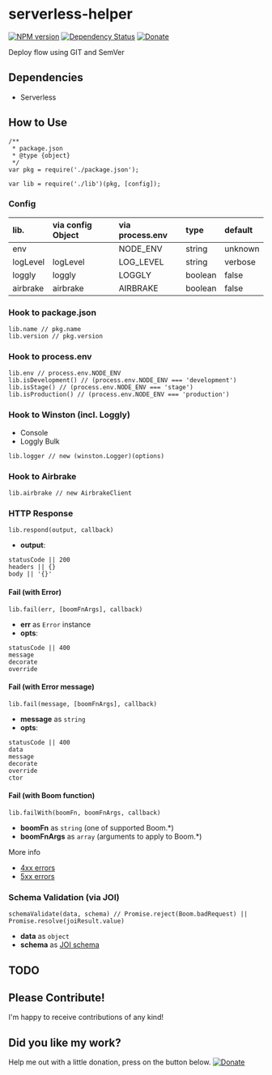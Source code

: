 # serverless-helper

[![NPM version][npm-image]][npm-url]
[![Dependency Status][daviddm-image]][daviddm-url]
[![Donate][donate-image]][donate-url]

Deploy flow using GIT and SemVer

## Dependencies

- Serverless

## How to Use

```
/**
 * package.json
 * @type {object}
 */
var pkg = require('./package.json');

var lib = require('./lib')(pkg, [config]);
```

### Config

| lib. | via config Object | via process.env | type | default |
|:--- |:--- |:--- |:--- |:--- |
| env  | | NODE_ENV | string | unknown |
| logLevel | logLevel | LOG_LEVEL | string | verbose |
| loggly | loggly | LOGGLY | boolean | false |
| airbrake | airbrake | AIRBRAKE | boolean | false |

### Hook to package.json

```
lib.name // pkg.name
lib.version // pkg.version
```

### Hook to process.env
```
lib.env // process.env.NODE_ENV
lib.isDevelopment() // (process.env.NODE_ENV === 'development')
lib.isStage() // (process.env.NODE_ENV === 'stage')
lib.isProduction() // (process.env.NODE_ENV === 'production')
```

### Hook to Winston (incl. Loggly)

- Console
- Loggly Bulk

```
lib.logger // new (winston.Logger)(options)
```
### Hook to Airbrake

```
lib.airbrake // new AirbrakeClient
```

### HTTP Response

```
lib.respond(output, callback)
```

- **output**:
```
statusCode || 200
headers || {}
body || '{}'
```

#### Fail (with Error)

```
lib.fail(err, [boomFnArgs], callback)
```

- **err** as `Error` instance
- **opts**:
```
statusCode || 400
message
decorate
override
```

#### Fail (with Error message)

```
lib.fail(message, [boomFnArgs], callback)
```

- **message** as `string`
- **opts**:
```
statusCode || 400
data
message
decorate
override
ctor
```

#### Fail (with Boom function)

```
lib.failWith(boomFn, boomFnArgs, callback)
```

- **boomFn** as `string` (one of supported Boom.\*)
- **boomFnArgs** as `array` (arguments to apply to Boom.\*)

More info
- [4xx errors](https://www.npmjs.com/package/boom#http-4xx-errors)
- [5xx errors](https://www.npmjs.com/package/boom#http-5xx-errors)

### Schema Validation (via JOI)

```
schemaValidate(data, schema) // Promise.reject(Boom.badRequest) || Promise.resolve(joiResult.value)
```

- **data** as `object`
- **schema** as [JOI schema](https://github.com/hapijs/joi/blob/v13.1.2/API.md)

## TODO

## Please Contribute!

I'm happy to receive contributions of any kind!

## Did you like my work?
Help me out with a little donation, press on the button below.
[![Donate][donate-image]][donate-url]

[npm-image]: https://img.shields.io/npm/v/serverless-helper.svg?style=flat-square
[npm-url]: https://npmjs.org/package/serverless-helper
[daviddm-image]: http://img.shields.io/david/matteozambon89/serverless-helper.svg?style=flat-square
[daviddm-url]: https://david-dm.org/matteozambon89/serverless-helper
[donate-image]: https://img.shields.io/badge/Donate-PayPal-green.svg
[donate-url]: matteo.zambon.89@gmail.com
